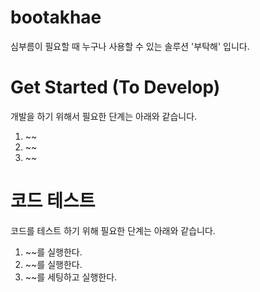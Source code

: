 # bootakhae

심부름이 필요할 때 누구나 사용할 수 있는 솔루션 '부탁해' 입니다.

# Get Started (To Develop)
개발을 하기 위해서 필요한 단계는 아래와 같습니다.
1. ~~
2. ~~
3. ~~

# 코드 테스트
코드를 테스트 하기 위해 필요한 단계는 아래와 같습니다.
1. ~~를 실행한다.
2. ~~를 실행한다.
3. ~~를 세팅하고 실행한다.
